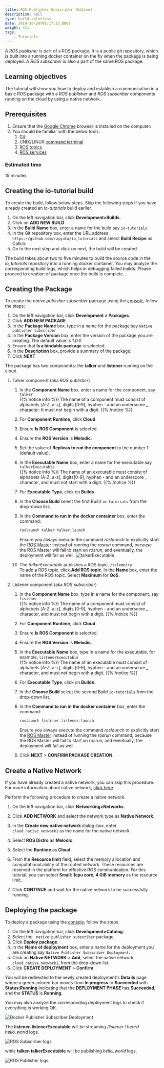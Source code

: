 ```yaml
---
title: ROS Publisher Subscriber (Native)
description: null
type: build-solutions
date: 2019-10-24T08:17:13.000Z
weight: 411
tags:
    - Tutorials
---
```

A _ROS publisher_ is part of a ROS package. It is a public git
repository, which is built into a running docker container on the
fly when the package is being deployed. A _ROS subscriber_ is also
a part of the same ROS package. 

## Learning objectives
The tutorial will show you how to deploy and establish a communication in a basic ROS package
with a _ROS publisher_ and
_ROS subscriber_ components running on the cloud by using a native network.


## Prerequisites

1. Ensure that the [Google Chrome](https://www.google.com/chrome) browser is installed on the computer.
2. You should be familiar with the below tools:
    1. [Git](https://git-scm.com/doc)
    2. UNIX/LINUX [command terminal](https://www.digitalocean.com/community/tutorials/an-introduction-to-the-linux-terminal)
    3. [ROS topics](https://wiki.ros.org/Topics)
    4. [ROS services](https://wiki.ros.org/Services)

### Estimated time
15 minutes

## Creating the **io-tutorial** build
 
To create the build, follow below steps. Skip the following steps if you have already created an *io-tutorials* build earlier.

1. On the left navigation bar, click **Development>Builds**.
2. Click on **ADD NEW BUILD**
3. In the **Build Name** box, enter a name for the build say `io-tutorials`
4. In the Git repository box, enter the URL address : `https://github.com/rapyuta/io_tutorials` 
and select **Build Recipe** as Catkin.
5. Go to the next step and click on next, the build will be created.

The build takes about two to five minutes to build the source code in the *io_tutorials* repository into a running docker container. You may analyze the corresponding build logs, which helps in debugging failed builds. Please proceed to creation of package once the build is complete.

## Creating the Package

To create the _native publisher subscriber_ package using the
[console](https://console.rapyuta.io), follow the steps:

1. On the left navigation bar, click **Development > Packages**.
2. Click **ADD NEW PACKAGE**.
3. In the **Package Name** box, type in a name for the package say `Native publisher subscriber`
4. In the **Package Version** box, enter the version of the package you are creating.
   The default value is _1.0.0_
5. Ensure that **Is a bindable package** is selected.
6. In the **Description** box, provide a summary of the package.
7. Click **NEXT**.

The package has two components: the **talker** and **listener** running on the cloud.

1. Talker component (aka _ROS publisher_)
    1. In the **Component Name** box, enter a name for the component, say `talker`      
{{% notice info %}}
The name of a component must consist of alphabets [A-Z, a-z], digits [0-9], hyphen - and an underscore _ character. It must not begin with a digit.
{{% /notice %}}
    2. For **Component Runtime**, click **Cloud**.
    3. Ensure **Is ROS Component** is selected.
    4. Ensure the **ROS Version** is **Melodic**.
    5. Set the value of **Replicas to run the component** to the number 1 (default value).
    6. In the **Executable Name** box, enter a name for the executable say
       `talkerExecutable`  
{{% notice info %}}
The name of an executable must consist of alphabets [A-Z, a-z], digits[0-9], hyphen - and an underscore _ character, and must not start with a digit.
{{% /notice %}}
    7. For **Executable Type**, click on **Builds**.
    8. In the **Choose Build** select the first Build `io-tutorials` from the drop-down list.   
    9. In the **Command to run in the docker container** box, enter the command:
        ```bash
        roslaunch talker talker.launch
        ```

        Ensure you always execute the command *roslaunch* to explicitly start the
        [ROS Master](https://wiki.ros.org/Master) instead of running the *rosrun*
        command, because the ROS Master will fail to start on _rosrun_, and
        eventually, the deployment will fail as well.
        ![talkerExecutable](/images/tutorials/docker-pub-sub/docker-pubsub-talker-exec.png?classes=border,shadow&width=50pc)
    10. The _talkerExecutable_ publishes a ROS topic, `/telemetry`    
       To add a ROS topic, click **Add ROS topic**. In the **Name** box, enter the name of the ROS topic. Select **Maximum** for **QoS**.
2. Listener component (aka _ROS subscriber_)
    1. In the **Component Name** box, type in a name for the component, say `listener`      
{{% notice info %}}
The name of a component must consist of alphabets [A-Z, a-z], digits [0-9], hyphen - and an underscore _ character, and must not begin with a digit.
{{% /notice %}}
    2. For **Component Runtime**, click **Cloud**.
    3. Ensure **Is ROS Component** is selected.
    4. Ensure the **ROS Version** is **Melodic**.
    5. In the **Executable Name** box, type in a name for the executable, for example,
       `listenerExecutable`   
{{% notice info %}}
The name of an executable must consist of alphabets [A-Z, a-z], digits [0-9], hyphen - and an underscore _ character, and must not begin with a digit.
{{% /notice %}}
    6. For **Executable Type**, click on **Builds**.
    7. In the **Choose Build** select the second Build `io-tutorials` from the drop-down list.
    8. In the **Command to run in the docker container** box, enter the command:
        ```bash
        roslaunch listener listener.launch
        ```

        Ensure you always execute the command *roslaunch* to explicitly start the
        [ROS Master](https://wiki.ros.org/Master) instead of running the *rosrun*
        command, because the ROS Master will fail to start on _rosrun_, and
        eventually, the deployment will fail as well.
    9. Click **NEXT** > **CONFIRM PACKAGE CREATION**.

## Create a Native Network
If you have already created a native network, you can skip this procedure. For more information about native network, [click here](/5_deep-dives/53_networking-and-communication/535_ros-network-native/)

Perform the following procedure to create a native network.

1. On the left navigation bar, click **Networking>Networks**.
2. Click **ADD  NETWORK** and select the network type as **Native Network**.
3. In the **Create new native network** dialog-box, enter `cloud_native_network1` as the name for the native network.
4. Select **ROS Distro** as **Melodic**.
5. Select the **Runtime** as **Cloud**.
6. From the **Resource limit** field, select the memory allocation and computational ability of the routed network. These resources are reserved in the platform for effective ROS communication. For this tutorial, you can select **Small: 1cpu core, 4 GiB memory** as the resource limit.

7. Click **CONTINUE** and wait for the native network to be successfully running.


## Deploying the package
To deploy a package using the [console](https://console.rapyuta.io),
follow the steps:

1. On the left navigation bar, click **Development>Catalog**.
2. Select the ` native publisher subscriber` package.
3. Click **Deploy package**.
4. In the **Name of deployment** box, enter a name for the deployment you are
   creating say `Native Publisher Subscriber Deployment`.
5. Click on **Native NETWORK** > **Add**, select the native network, `cloud_native_network1`, from the drop-down list.
6. Click **CREATE DEPLOYMENT** > **Confirm**.

You will be redirected to the newly created deployment's **Details** page where a green colored bar
moves from **In progress** to **Succeeded** with **Status:Running** indicating that the **DEPLOYMENT PHASE** has **Succeeded**, and the **STATUS** is **Running**.

You may also analyze the corresponding deployment logs to check if everything is working OK.

![Docker Publisher Subscriber Deployment](/images/tutorials/docker-pub-sub/native-pubsub-deployment.png?classes=border,shadow&width=50pc)

The **listener-listenerExecutable** will be streaming */listener I heard hello_world* logs.

![ROS Subscriber logs](/images/tutorials/docker-pub-sub/listener-logs.png?classes=border,shadow&width=50pc)

while **talker-talkerExecutable** will be publishing *hello_world* logs.

![ROS Publisher logs](/images/tutorials/docker-pub-sub/talker-logs.png?classes=border,shadow&width=50pc)

